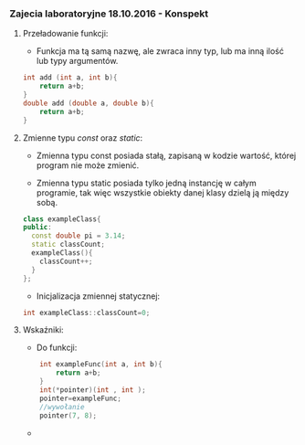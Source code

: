 ### Zajecia laboratoryjne 18.10.2016 - Konspekt

1.  Przeładowanie funkcji:  
    - Funkcja ma tą samą nazwę, ale zwraca inny typ, lub ma inną ilość lub typy argumentów.  

    ```c++
    int add (int a, int b){
    	return a+b;
    }
    double add (double a, double b){
    	return a+b;
    }
    ```

2.  Zmienne typu *const* oraz *static*:
    - Zmienna typu const posiada stałą, zapisaną w kodzie wartość, której program nie może zmienić.

    - Zmienna typu static posiada tylko jedną instancję w całym programie, tak więc wszystkie obiekty danej klasy dzielą ją między sobą.

	```c++
	class exampleClass{
	public:
      const double pi = 3.14;
      static classCount;
      exampleClass(){
        classCount++;
      }
	};
	```

    - Inicjalizacja zmiennej statycznej:

	```c++
	int exampleClass::classCount=0;
	```
	
3.  Wskaźniki:

    - Do funkcji:

    ```c++
        int exampleFunc(int a, int b){
        	return a+b;
        }
        int(*pointer)(int , int );
        pointer=exampleFunc;
        //wywołanie
        pointer(7, 8);
    ```

    - 